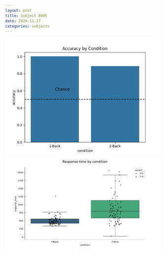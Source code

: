 ```yaml
---
layout: post
title: Subject 8005
date: 2024-11-27
categories: subjects
---
```


![](data/8005/run-12/8005_ATS_acc.png)
![](data/8005/run-12/8005_ATS_rt.png)
